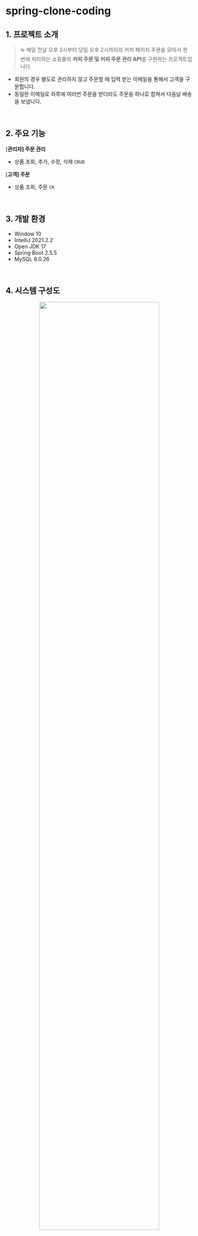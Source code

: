 # spring-clone-coding

## 1. 프로젝트 소개

> ☕ 매일 전날 오후 2시부터 당일 오후 2시까지의 커피 패키지 주문을 모아서 한 번에 처리하는 쇼핑몰의 **커피 주문 및 커피 주문 관리 API**를 구현하는 프로젝트입니다.

- 회원의 경우 별도로 관리하지 않고 주문할 때 입력 받는 이메일을 통해서 고객을 구분합니다.
- 동일한 이메일로 하루에 여러번 주문을 받더라도 주문을 하나로 합쳐서 다음날 배송을 보냅니다.

<br>

## 2. 주요 기능

[**관리자] 주문 관리**

- 상품 조회, 추가, 수정, 삭제 `CRUD`

[**고객] 주문**

- 상품 조회, 주문 `CR`

<br>

## 3. 개발 환경

- Window 10
- IntelliJ 2021.2.2
- Open JDK 17
- Spring Boot 2.5.5
- MySQL 8.0.26

<br>

## 4. 시스템 구성도

<p align="center"><img src="https://user-images.githubusercontent.com/54765850/141698518-7893ffd1-9328-4557-8007-93d0994a570c.png" height="80%" width="80%"></p>

<br>

## 5. 데이터베이스 설계

총 3개의 `products`, `order`, `order_items` 테이블로 구성되어 있습니다. 아래의 ERD에서 볼 수 있듯이 각 테이블 간에는 1:N, N:1의 관계를 가지고 있습니다.

<p align="center"><img src="https://user-images.githubusercontent.com/54765850/141698526-9f3b86c5-89f8-408e-be39-0d213a1e8749.png"></p>

- `Products` - 판매할 상품에 대한 정보를 담고 있는 테이블
- `Order` - 고객의 주문 정보를 담고 있는 테이블
- `Order Item` - 고객이 주문한 상품에 대한 정보를 담고 있는 테이블

```sql
CREATE TABLE products
(
    product_id   BINARY(16) PRIMARY KEY,
    product_name VARCHAR(20) NOT NULL,
    category     VARCHAR(50) NOT NULL,
    price        bigint      NOT NULL,
    description  VARCHAR(500) DEFAULT NULL,
    created_at   datetime(6) NOT NULL,
    updated_at   datetime(6)  DEFAULT NULL
);

CREATE TABLE orders
(
    order_id     binary(16) PRIMARY KEY,
    email        VARCHAR(50)  NOT NULL,
    address      VARCHAR(200) NOT NULL,
    postcode     VARCHAR(200) NOT NULL,
    order_status VARCHAR(50)  NOT NULL,
    created_at   datetime(6)  NOT NULL,
    updated_at   datetime(6) DEFAULT NULL
);

CREATE TABLE order_items
(
    seq        bigint      NOT NULL PRIMARY KEY AUTO_INCREMENT,
    order_id   binary(16)  NOT NULL,
    product_id binary(16)  NOT NULL,
    category   VARCHAR(50) NOT NULL,
    price      bigint      NOT NULL,
    quantity   int         NOT NULL,
    created_at datetime(6) NOT NULL,
    updated_at datetime(6) DEFAULT NULL,
    INDEX (order_id),
    CONSTRAINT fk_order_items_to_order FOREIGN KEY (order_id) REFERENCES orders (order_id) ON DELETE CASCADE,
    CONSTRAINT fk_order_items_to_product FOREIGN KEY (product_id) REFERENCES products (product_id)
);
```

<br>

## 6. 프로젝트 구조

`Configuration`, `Model`, `Controller`, `Service`, `Repository`로 패키지를 구분하였습니다. 

```bash
├─main
│  ├─java
│  │  └─com
│  │      └─example
│  │          └─gccoffee
│  │              ├─configuration
│  │              ├─controller
│  │              │  └─api
│  │              ├─model
│  │              ├─repository
│  │              └─service
│  └─resources
│      ├─static
│      └─templates
└─test
    ├─java
    │  └─com
    │      └─example
    │          └─gccoffee
    │              ├─model
    │              └─repository
    └─resources
```

<br>

## 7. 향후 계획

- 관리자, 고객 웹 사이트 `CRUD` 구현 완료
- `swagger`를 활용한 문서화
- 코드와 구조적인 개선
